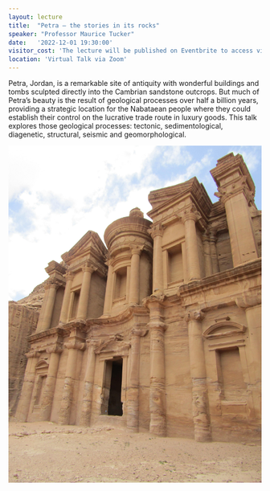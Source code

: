 ```yaml
---
layout: lecture
title:  "Petra – the stories in its rocks"
speaker: "Professor Maurice Tucker"
date:   '2022-12-01 19:30:00'
visitor_cost: 'The lecture will be published on Eventbrite to access via Zoom'
location: 'Virtual Talk via Zoom'
---
```

Petra, Jordan, is a remarkable site of antiquity with wonderful buildings and tombs sculpted directly into the Cambrian sandstone outcrops. But much of Petra’s beauty is the result of geological processes over half a billion years, providing a strategic location for the Nabataean people where they could establish their control on the lucrative trade route in luxury goods. This talk explores those geological processes: tectonic, sedimentological, diagenetic, structural, seismic and geomorphological.

<img src='/assets/Petra-Monastery-min.JPG'>
